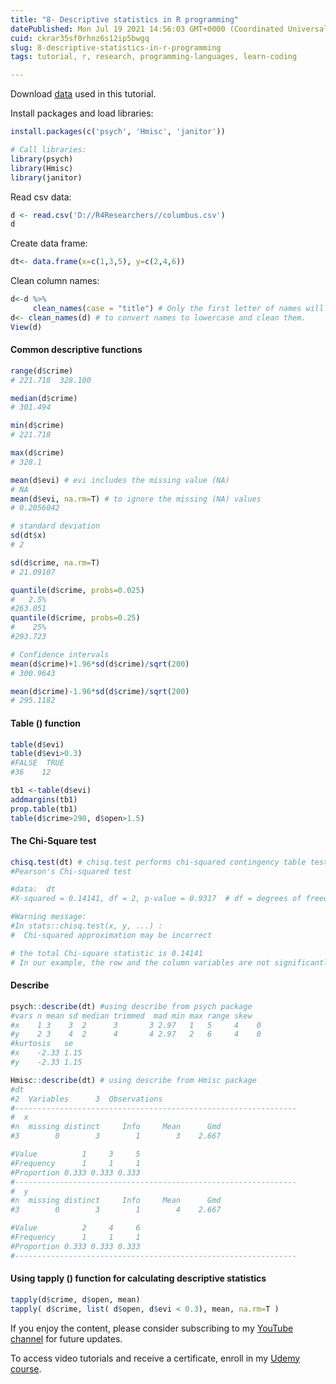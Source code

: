 ```yaml
---
title: "8- Descriptive statistics in R programming"
datePublished: Mon Jul 19 2021 14:56:03 GMT+0000 (Coordinated Universal Time)
cuid: ckrar35sf0rhnz6s12ip5bwgq
slug: 8-descriptive-statistics-in-r-programming
tags: tutorial, r, research, programming-languages, learn-coding

---
```


Download [data](https://github.com/Azad77/py4researchers/blob/main/data/columbus.csv) used in this tutorial.

Install packages and load libraries:

```r
install.packages(c('psych', 'Hmisc', 'janitor'))

# Call libraries:
library(psych)
library(Hmisc)
library(janitor)
```

Read csv data:

```r
d <- read.csv('D://R4Researchers//columbus.csv')
d
```

Create data frame:

```r
dt<- data.frame(x=c(1,3,5), y=c(2,4,6))
```

Clean column names:

```r
d<-d %>%
     clean_names(case = "title") # Only the first letter of names will be in capital letter
d<- clean_names(d) # to convert names to lowercase and clean them.
View(d)
```

#### Common descriptive functions

```r
range(d$crime)
# 221.718  328.100

median(d$crime)
# 301.494

min(d$crime)
# 221.718

max(d$crime)
# 328.1

mean(d$evi) # evi includes the missing value (NA)
# NA
mean(d$evi, na.rm=T) # to ignore the missing (NA) values
# 0.2056042

# standard deviation
sd(dt$x)
# 2

sd(d$crime, na.rm=T)
# 21.09107

quantile(d$crime, probs=0.025)
#   2.5% 
#263.051 
quantile(d$crime, probs=0.25)
#    25% 
#293.723 

# Confidence intervals
mean(d$crime)+1.96*sd(d$crime)/sqrt(200)
# 300.9643

mean(d$crime)-1.96*sd(d$crime)/sqrt(200)
# 295.1182
```

#### Table () function

```r
table(d$evi)
table(d$evi>0.3)
#FALSE  TRUE 
#36    12

tb1 <-table(d$evi)
addmargins(tb1)
prop.table(tb1)
table(d$crime>290, d$open>1.5)
```

#### The Chi-Square test

```r
chisq.test(dt) # chisq.test performs chi-squared contingency table tests and goodness-of-fit tests.
#Pearson's Chi-squared test

#data:  dt
#X-squared = 0.14141, df = 2, p-value = 0.9317  # df = degrees of freedom

#Warning message:
#In stats::chisq.test(x, y, ...) :
#  Chi-squared approximation may be incorrect

# the total Chi-square statistic is 0.14141
# In our example, the row and the column variables are not significantly associated (p-value > 0.05).
```

#### Describe

```r
psych::describe(dt) #using describe from psych package
#vars n mean sd median trimmed  mad min max range skew
#x    1 3    3  2      3       3 2.97   1   5     4    0
#y    2 3    4  2      4       4 2.97   2   6     4    0
#kurtosis   se
#x    -2.33 1.15
#y    -2.33 1.15

Hmisc::describe(dt) # using describe from Hmisc package
#dt 
#2  Variables      3  Observations
#---------------------------------------------------------------
#  x 
#n  missing distinct     Info     Mean      Gmd 
#3        0        3        1        3    2.667 

#Value          1     3     5
#Frequency      1     1     1
#Proportion 0.333 0.333 0.333
#---------------------------------------------------------------
#  y 
#n  missing distinct     Info     Mean      Gmd 
#3        0        3        1        4    2.667 

#Value          2     4     6
#Frequency      1     1     1
#Proportion 0.333 0.333 0.333
#---------------------------------------------------------------
```

#### Using tapply () function for calculating descriptive statistics

```r
tapply(d$crime, d$open, mean)
tapply( d$crime, list( d$open, d$evi < 0.3), mean, na.rm=T )
```

If you enjoy the content, please consider subscribing to my [YouTube channel](https://www.youtube.com/channel/UCpbWlHEqBSnJb6i4UemXQpA?sub_confirmation=1) for future updates.

To access video tutorials and receive a certificate, enroll in my [Udemy course](https://www.udemy.com/course/r-for-research/?referralCode=B6DCFDE343F0592EA61A).